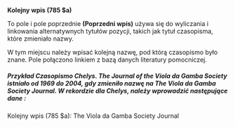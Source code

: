 **Kolejny wpis (785 $a)**  

To pole i pole poprzednie **(Poprzedni wpis)** używa się do wyliczania i linkowania alternatywnych tytułów pozycji, takich jak tytuł czasopisma, które zmieniało nazwy.  

W tym miejscu należy wpisać kolejną nazwę, pod którą czasopismo było znane. Pole połączono linkiem z bazą danych literatury pomocniczej.   

##### Przykład Czasopismo _Chelys. The Journal of the Viola da Gamba Society_ istniało od 1969 do 2004, gdy zmieniło nazwę na _The Viola da Gamba Society Journal_. W rekordzie dla _Chelys_, należy wprowadzić następujące dane :  
Kolejny wpis (785 $a): The Viola da Gamba Society Journal
